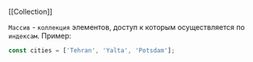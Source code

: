 [[Collection]]

`Массив` - `коллекция` элементов, доступ к которым осуществляется по `индексам`.
Пример: 
```js
const cities = ['Tehran', 'Yalta', 'Potsdam'];
```
